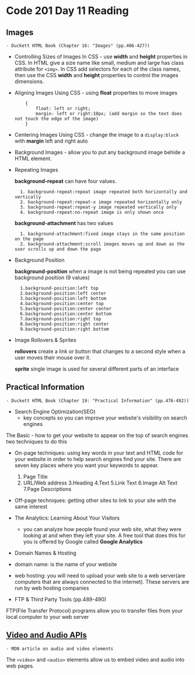 # Code 201 Day 11 Reading

## Images 
    - Duckett HTML Book (Chapter 16: "Images" (pp.406-427))

* Controlling Sizes of Images In CSS - use **width** and **height** properties in CSS. In HTML give a size name like small, medium and large has class attribute for `<img>`. In CSS add selectors for each of the class names, then use the CSS **width** and **height** properties to control the images dimensions.

* Aligning Images Using CSS - using **float** properties to move images

    ```
        {
            float: left or right;
            margin- left or right:10px; (add margin so the text does not touch the edge of the image)
        }
    ```
* Centering Images Using CSS - change the image to a `display:block` with **margin** left and right auto

* Background Images - allow you to put any background image behide a HTML element. 

* Repeating Images 

    **background-repeat** can have four values.

        1. background-repeat:repeat image repeated both horizontally and vertically
        2. background-repeat:repeat-x image repeated horizontally only
        3. background-repeat:repeat-y image repeated vertically only
        4. background-repeat:no-repeat image is only shown once

    **background-attachment** has two values

        1. background-attachment:fixed image stays in the same position on the page
        2. background-attachment:scroll images moves up and down as the user scrolls up and down the page

* Background Position

    **background-position** when a image is not being repeated you can use background position (9 values)
        
        1.background-position:left top
        2.background-position:left center
        3.background-position:left bottom
        4.background-position:center top
        5.background-position:center center
        6.background-position:center bottom
        7.background-position:right top
        8.background-position:right center
        9.background-position:right bottom

* Image Rollovers & Sprites

    **rollovers** create a link or button that changes to a second style when a user moves their mouse over it.
     
    **sprite** single image is used for several different parts of an interface

## Practical Information
    - Duckett HTML Book (Chapter 19: "Practical Information" (pp.476-492))

* Search Engine Optimization(SEO)
    - key concepts so you can improve your website's visibility on search engines

The Basic - how to get your website to appear on the top of search engines two techniques to do this

   - On-page techniques: using key words in your text and HTML code for your website in order to help search engines find your site. There are seven key places where you want your keywords to appear.

        1. Page Title
        2. URL/Web address
        3.Heading
        4.Text
        5.Link Text
        6.Image Alt Text
        7.Page Descriptions

   - Off-page techniques: getting other sites to link to your site with the same interest

* The Analytics: Learning About Your Visitors
    - you can analyze how people found your web site, what they were looking at and when they left your site. A free tool that does this for you is offered by Google called **Google  Analytics**

* Domain Names & Hosting

- domain name: is the name of your website

- web hosting: you will need to upload your web site to a web server(are computers that are always connected to the internet). These servers are run by web hosting companies 

* FTP & Third Party Tools (pp.489-490)

FTP(File Transfer Protocol) programs allow you to transfer files from your local computer to your web server

## [Video and Audio APIs](https://developer.mozilla.org/en-US/docs/Learn/JavaScript/Client-side_web_APIs/Video_and_audio_APIs)
    - MDN article on audio and video elements

The `<video>` and `<audio>` elements allow us to embed video and audio into web pages.